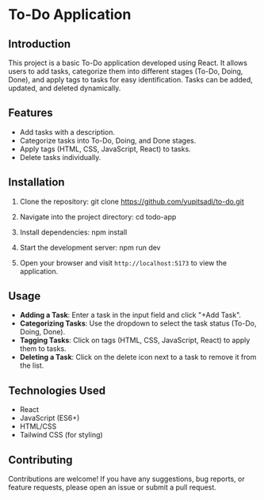 # To-Do Application

## Introduction

This project is a basic To-Do application developed using React. It allows users to add tasks, categorize them into different stages (To-Do, Doing, Done), and apply tags to tasks for easy identification. Tasks can be added, updated, and deleted dynamically.

## Features

- Add tasks with a description.
- Categorize tasks into To-Do, Doing, and Done stages.
- Apply tags (HTML, CSS, JavaScript, React) to tasks.
- Delete tasks individually.

## Installation

1. Clone the repository:
  git clone https://github.com/yupitsadi/to-do.git

2. Navigate into the project directory: cd todo-app

3. Install dependencies: npm install

4. Start the development server: npm run dev

5. Open your browser and visit `http://localhost:5173` to view the application.

## Usage

- **Adding a Task**: Enter a task in the input field and click "+Add Task".
- **Categorizing Tasks**: Use the dropdown to select the task status (To-Do, Doing, Done).
- **Tagging Tasks**: Click on tags (HTML, CSS, JavaScript, React) to apply them to tasks.
- **Deleting a Task**: Click on the delete icon next to a task to remove it from the list.

## Technologies Used

- React
- JavaScript (ES6+)
- HTML/CSS
- Tailwind CSS (for styling)

## Contributing

Contributions are welcome! If you have any suggestions, bug reports, or feature requests, please open an issue or submit a pull request.


